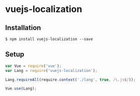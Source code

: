 # vuejs-localization

## Installation

```
$ npm install vuejs-localization --save
```

## Setup
```js
var Vue = require('vue');
var Lang = require('vuejs-localization');

Lang.requireAll(require.context('./lang', true, /\.js$/));

Vue.use(Lang);
```